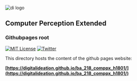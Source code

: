 ![di logo](https://raw.githubusercontent.com/gu-ma/ba_218_comppx_h1801/master/docs/assets/images/di-logo-small "di logo")

## Computer Perception Extended

### Githubpages root

[![MIT License](https://img.shields.io/badge/license-MIT-blue.svg)](http://opensource.org/licenses/MIT)
[![Twitter](https://img.shields.io/twitter/url/https/github.com/webslides/webslides.svg?style=social)](https://twitter.com/digideation)

This directory hosts the content of the github pages website:

**[https://digitalideation.github.io/ba_218_comppx_h1801/](https://digitalideation.github.io/ba_218_comppx_h1801/)**